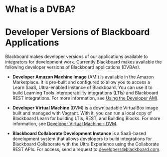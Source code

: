 # What is a DVBA?
# Developer Versions of Blackboard Applications

Blackboard makes developer versions of our applications available to
integrators for development work. Currently Blackboard makes available the
following developer versions of Blackboard applications (DVBAs).

  * **Developer Amazon Machine Image** (AMI) is available in the Amazon Marketplace. It is pre-built and configured to allow you to access a Learn SaaS, Ultra-enabled instance of Blackboard. You can use it to build Learning Tools Interoperability integrations (LTIs) and Blackboard REST integrations. For more information, see [Using the Developer AMI](https://community.blackboard.com/docs/DOC-4242-using-the-blackboard-learn-ami-for-rest-and-lti-development).

  * **Developer Virtual Machine** (DVM) is a downloadable VirtualBox image built and managed with Vagrant. With it, you can run a local copy of Blackboard Learn for building LTIs, REST, and Building Blocks. For more information, see [Developer Virtual Machine - DVM](https://community.blackboard.com/docs/DOC-1649-developer-virtual-machine-dvm).

  * **Blackboard Collaborate Development Instance** is a SaaS-based development system that allows developers to build integrations for Blackboard Collaborate with the Ultra Experience using the Collaborate REST APIs. For access, send a request to [developers@blackboard.com](mailto:developers@blackboard.com).

